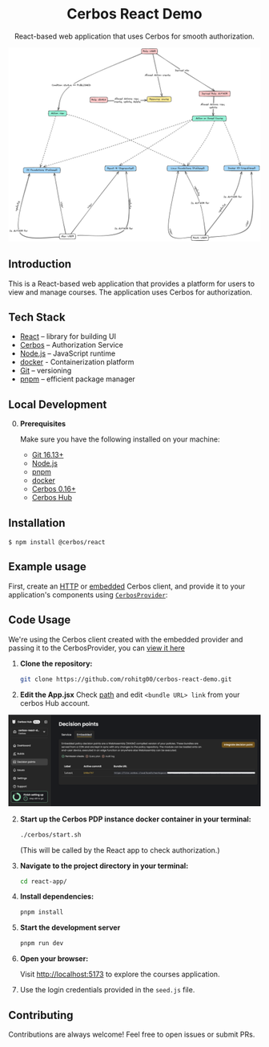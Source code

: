 <h1 align="center">Cerbos React Demo</h1>

<p align="center">
  React-based web application that uses Cerbos for smooth authorization.
</p>

![Cerbos_Demo](cerbos-react-demo-diagrams.png)

## Introduction

This is a React-based web application that provides a platform for users to view and manage courses. The application uses Cerbos for authorization.

## Tech Stack

- [React](https://react.dev/) – library for building UI
- [Cerbos](https://www.cerbos.dev/) – Authorization Service
- [Node.js](https://nodejs.org/) – JavaScript runtime
- [docker](https://www.docker.com/) - Containerization platform  
- [Git](https://git-scm.com/) – versioning
- [pnpm](https://pnpm.io/) – efficient package manager

## Local Development

0.  **Prerequisites**

    Make sure you have the following installed on your machine:

    - [Git 16.13+](https://git-scm.com/)
    - [Node.js](https://nodejs.org/en)
    - [pnpm](https://pnpm.io/)
    - [docker](https://www.docker.com/)
	- [Cerbos 0.16+](https://cerbos.dev)
	- [Cerbos Hub](https://hub.cerbos.cloud/)

## Installation

```console
$ npm install @cerbos/react
```

## Example usage

First, create an [HTTP](https://github.com/cerbos/cerbos-sdk-javascript/blob/main/packages/http/README.md) or [embedded](https://github.com/cerbos/cerbos-sdk-javascript/blob/main/packages/embedded/README.md) Cerbos client, and provide it to your application's components using [`CerbosProvider`](https://github.com/cerbos/cerbos-sdk-javascript/blob/main/docs/react.cerbosprovider.md):

## Code Usage
We're using the Cerbos client created with the embedded provider and passing it to the CerbosProvider, you can [view it here](react-app/src/App.jsx)

1.  **Clone the repository:**

	```bash
	git clone https://github.com/rohitg00/cerbos-react-demo.git
	```

2. **Edit the App.jsx**
	Check [path](react-app/src/App.jsx) and edit `<bundle URL> link` from your cerbos Hub account.

![Cerbos Hub Embedded link](cerbos_hub_embedded.png)

2.  **Start up the Cerbos PDP instance docker container in your terminal:**

	```bash
	./cerbos/start.sh
	```
	(This will be called by the React app to check authorization.)

3.  **Navigate to the project directory in your terminal:**

	```bash
	cd react-app/
	```

4.  **Install dependencies:**

	```bash
	pnpm install
	```

5. **Start the development server**

	```bash
	pnpm run dev
	```

6. **Open your browser:**

	Visit [http://localhost:5173](http://localhost:5173) to explore the courses application.

6. Use the login credentials provided in the `seed.js` file.

## Contributing

Contributions are always welcome! Feel free to open issues or submit PRs.